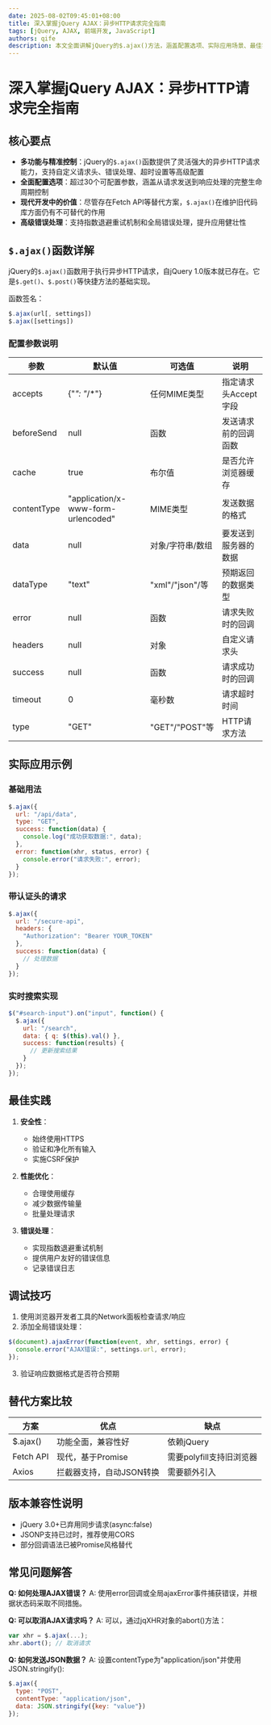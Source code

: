```yaml
---
date: 2025-08-02T09:45:01+08:00
title: 深入掌握jQuery AJAX：异步HTTP请求完全指南
tags: [jQuery, AJAX, 前端开发, JavaScript]
authors: qife
description: 本文全面讲解jQuery的$.ajax()方法，涵盖配置选项、实际应用场景、最佳实践以及调试技巧，帮助开发者高效处理异步HTTP请求。
---
```


# 深入掌握jQuery AJAX：异步HTTP请求完全指南

## 核心要点

- **多功能与精准控制**：jQuery的`$.ajax()`函数提供了灵活强大的异步HTTP请求能力，支持自定义请求头、错误处理、超时设置等高级配置
- **全面配置选项**：超过30个可配置参数，涵盖从请求发送到响应处理的完整生命周期控制
- **现代开发中的价值**：尽管存在Fetch API等替代方案，`$.ajax()`在维护旧代码库方面仍有不可替代的作用
- **高级错误处理**：支持指数退避重试机制和全局错误处理，提升应用健壮性

## `$.ajax()`函数详解

jQuery的`$.ajax()`函数用于执行异步HTTP请求，自jQuery 1.0版本就已存在。它是`$.get()`、`$.post()`等快捷方法的基础实现。

函数签名：
```javascript
$.ajax(url[, settings])
$.ajax([settings])
```

### 配置参数说明

| 参数 | 默认值 | 可选值 | 说明 |
|------|--------|--------|------|
| accepts | {"*": "*/*"} | 任何MIME类型 | 指定请求头Accept字段 |
| beforeSend | null | 函数 | 发送请求前的回调函数 |
| cache | true | 布尔值 | 是否允许浏览器缓存 |
| contentType | "application/x-www-form-urlencoded" | MIME类型 | 发送数据的格式 |
| data | null | 对象/字符串/数组 | 要发送到服务器的数据 |
| dataType | "text" | "xml"/"json"/等 | 预期返回的数据类型 |
| error | null | 函数 | 请求失败时的回调 |
| headers | null | 对象 | 自定义请求头 |
| success | null | 函数 | 请求成功时的回调 |
| timeout | 0 | 毫秒数 | 请求超时时间 |
| type | "GET" | "GET"/"POST"等 | HTTP请求方法 |

## 实际应用示例

### 基础用法
```javascript
$.ajax({
  url: "/api/data",
  type: "GET",
  success: function(data) {
    console.log("成功获取数据:", data);
  },
  error: function(xhr, status, error) {
    console.error("请求失败:", error);
  }
});
```

### 带认证头的请求
```javascript
$.ajax({
  url: "/secure-api",
  headers: {
    "Authorization": "Bearer YOUR_TOKEN"
  },
  success: function(data) {
    // 处理数据
  }
});
```

### 实时搜索实现
```javascript
$("#search-input").on("input", function() {
  $.ajax({
    url: "/search",
    data: { q: $(this).val() },
    success: function(results) {
      // 更新搜索结果
    }
  });
});
```

## 最佳实践

1. **安全性**：
   - 始终使用HTTPS
   - 验证和净化所有输入
   - 实施CSRF保护

2. **性能优化**：
   - 合理使用缓存
   - 减少数据传输量
   - 批量处理请求

3. **错误处理**：
   - 实现指数退避重试机制
   - 提供用户友好的错误信息
   - 记录错误日志

## 调试技巧

1. 使用浏览器开发者工具的Network面板检查请求/响应
2. 添加全局错误处理：
```javascript
$(document).ajaxError(function(event, xhr, settings, error) {
  console.error("AJAX错误:", settings.url, error);
});
```

3. 验证响应数据格式是否符合预期

## 替代方案比较

| 方案 | 优点 | 缺点 |
|------|------|------|
| $.ajax() | 功能全面，兼容性好 | 依赖jQuery |
| Fetch API | 现代，基于Promise | 需要polyfill支持旧浏览器 |
| Axios | 拦截器支持，自动JSON转换 | 需要额外引入 |

## 版本兼容性说明

- jQuery 3.0+已弃用同步请求(async:false)
- JSONP支持已过时，推荐使用CORS
- 部分回调语法已被Promise风格替代

## 常见问题解答

**Q: 如何处理AJAX错误？**
A: 使用error回调或全局ajaxError事件捕获错误，并根据状态码采取不同措施。

**Q: 可以取消AJAX请求吗？**
A: 可以，通过jqXHR对象的abort()方法：
```javascript
var xhr = $.ajax(...);
xhr.abort(); // 取消请求
```

**Q: 如何发送JSON数据？**
A: 设置contentType为"application/json"并使用JSON.stringify():
```javascript
$.ajax({
  type: "POST",
  contentType: "application/json",
  data: JSON.stringify({key: "value"})
});
```